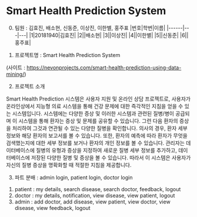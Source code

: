 # Smart Health Prediction System

0. 팀원 : 김효진, 배소현, 신동준, 이상진, 이한별, 홍주표
|번호|학번|이름|
|------|---|---|
|1|20181940|김효진|
|2||배소현|
|3||이상진|
|4||이한별|
|5||신동준|
|6||홍주표|

1. 프로젝트명 : Smart Health Prediction System

(사이트 : https://nevonprojects.com/smart-health-prediction-using-data-mining/)

2. 프로젝트 소개

Smart Health Prediction 시스템은 사용자 지원 및 온라인 상담 프로젝트로, 사용자가 온라인상에서 지능형 의료 시스템을 통해 건강 문제에 대한 즉각적인 지침을 얻을 수 있는 시스템입니다.
시스템에는 다양한 증상 및 이러한 시스템과 관련된 질병/병이 공급되며 이 시스템을 통해 환자는 증상 및 문제를 공유할 수 있습니다. 그런 다음 환자의 증상을 처리하여 그것과 연관될 수 있는 다양한 질병을 확인합니다. 
의사의 경우, 환자 세부 정보와 해당 환자의 보고서를 볼 수 있습니다. 또한, 환자의 예측에 따라 환자가 무엇을 검색했는지에 대한 세부 정보를 보거나 환자의 개인 정보를 볼 수 있습니다. 
관리자는 데이터베이스에 질병의 유형과 증상을 지정하여 새로운 질병 세부 정보를 추가하고, 데이터베이스에 저장된 다양한 질병 및 증상을 볼 수 있습니다. 
따라서 이 시스템은 사용자가 자신의 질병 증상을 명확화할 때 적절한 지침을 제공합니다.

3. 파트 분배 : admin login, patient login, doctor login
1) patient : my details, search disease, search doctor, feedback, logout
2) doctor : my details, notification, view disease, view patient, logout
3) admin : add doctor, add disease, view patient, view doctor, view disease, view feedback, logout